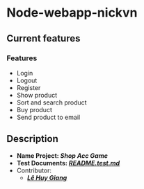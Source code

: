 # Node-webapp-nickvn
## Current features

### Features
* Login
* Logout
* Register
* Show product
* Sort and search product
* Buy product
* Send product to email

## Description
* **Name Project: _Shop Acc Game_**
* **Test Documents: _[README.test.md](./test/README.test.md)_**
* Contributor:
  * **_[Lê Huy Giang](https://github.com/lehuygiang28)_**
